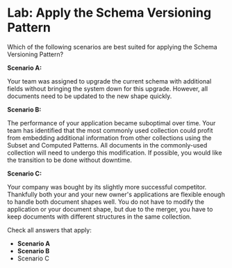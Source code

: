# Lab: Apply the Schema Versioning Pattern

Which of the following scenarios are best suited for applying the Schema Versioning Pattern?

**Scenario A:**

Your team was assigned to upgrade the current schema with additional fields without bringing the system down for this upgrade. However, all documents need to be updated to the new shape quickly.

**Scenario B:**

The performance of your application became suboptimal over time. Your team has identified that the most commonly used collection could profit from embedding additional information from other collections using the Subset and Computed Patterns. All documents in the commonly-used collection will need to undergo this modification. If possible, you would like the transition to be done without downtime.

**Scenario C:**

Your company was bought by its slightly more successful competitor. Thankfully both your and your new owner's applications are flexible enough to handle both document shapes well. You do not have to modify the application or your document shape, but due to the merger, you have to keep documents with different structures in the same collection.

Check all answers that apply:

- **Scenario A**
- **Scenario B**
- Scenario C